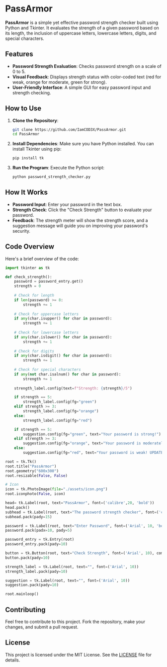 # PassArmor

**PassArmor** is a simple yet effective password strength checker built using Python and Tkinter. It evaluates the strength of a given password based on its length, the inclusion of uppercase letters, lowercase letters, digits, and special characters.

## Features

- **Password Strength Evaluation**: Checks password strength on a scale of 0 to 5.
- **Visual Feedback**: Displays strength status with color-coded text (red for weak, orange for moderate, green for strong).
- **User-Friendly Interface**: A simple GUI for easy password input and strength checking.

## How to Use

1. **Clone the Repository**:
   ```bash
   git clone https://github.com/IamCOD3X/PassArmor.git
   cd PassArmor
   ```

2. **Install Dependencies**:
   Make sure you have Python installed. You can install Tkinter using pip:
   ```bash
   pip install tk
   ```

3. **Run the Program**:
   Execute the Python script:
   ```bash
   python password_strength_checker.py
   ```

## How It Works

- **Password Input**: Enter your password in the text box.
- **Strength Check**: Click the "Check Strength" button to evaluate your password.
- **Feedback**: The strength meter will show the strength score, and a suggestion message will guide you on improving your password's security.

## Code Overview

Here's a brief overview of the code:

```python
import tkinter as tk

def check_strength():
    password = password_entry.get()
    strength = 0
    
    # Check for length
    if len(password) >= 8:
        strength += 1
    
    # Check for uppercase letters
    if any(char.isupper() for char in password):
        strength += 1
    
    # Check for lowercase letters
    if any(char.islower() for char in password):
        strength += 1
    
    # Check for digits
    if any(char.isdigit() for char in password):
        strength += 1
    
    # Check for special characters
    if any(not char.isalnum() for char in password):
        strength += 1
    
    strength_label.config(text=f"Strength: {strength}/5")

    if strength == 5:
        strength_label.config(fg="green")
    elif strength >= 3:
        strength_label.config(fg="orange")
    else:
        strength_label.config(fg="red")

    if strength == 5:
        suggestion.config(fg="green", text="Your password is strong!")
    elif strength >= 3:
        suggestion.config(fg="orange", text="Your password is moderately strong!")
    else:
        suggestion.config(fg="red", text="Your password is weak! UPDATE NEEDED!")

root = tk.Tk()
root.title("PassArmor")
root.geometry("600x300")
root.resizable(False, False)

# Icon
icon = tk.PhotoImage(file="./assets/icon.png")
root.iconphoto(False, icon)

head= tk.Label(root, text="PassArmor", font=('calibre',20, 'bold'))
head.pack()
subhead = tk.Label(root, text="The password strength checker", font=('calibre',8))
subhead.pack(pady=15)

password = tk.Label(root, text="Enter Password", font=('Arial', 10, 'bold'))
password.pack(padx=10, pady=5)

password_entry = tk.Entry(root)
password_entry.pack(pady=10)

button = tk.Button(root, text="Check Strength", font=('Arial', 10), command=check_strength)
button.pack(pady=10)

strength_label = tk.Label(root, text="", font=('Arial', 10))
strength_label.pack(pady=10)

suggestion = tk.Label(root, text="", font=('Arial', 10))
suggestion.pack(pady=10)

root.mainloop()
```

## Contributing

Feel free to contribute to this project. Fork the repository, make your changes, and submit a pull request.

## License

This project is licensed under the MIT License. See the [LICENSE](LICENSE) file for details.